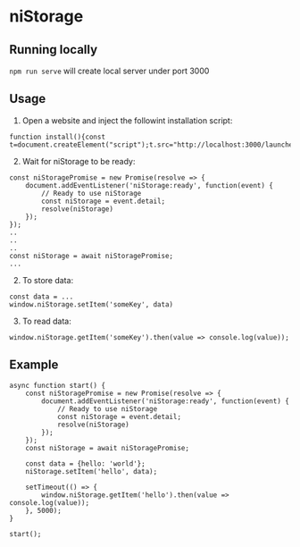 # niStorage

## Running locally

`npm run serve` will create local server under port 3000

## Usage

1. Open a website and inject the followint installation script:

```
function install(){const t=document.createElement("script");t.src="http://localhost:3000/launcher.js",document.body.append(t)}install();
```

2. Wait for niStorage to be ready:

```
const niStoragePromise = new Promise(resolve => {
    document.addEventListener('niStorage:ready', function(event) {
        // Ready to use niStorage
        const niStorage = event.detail;
        resolve(niStorage)
    });
});
..
..
..
const niStorage = await niStoragePromise;
...
```

2. To store data:

```
const data = ...
window.niStorage.setItem('someKey', data)
```

3. To read data:

```
window.niStorage.getItem('someKey').then(value => console.log(value));
```

## Example

```
async function start() {
    const niStoragePromise = new Promise(resolve => {
        document.addEventListener('niStorage:ready', function(event) {
            // Ready to use niStorage
            const niStorage = event.detail;
            resolve(niStorage)
        });
    });
    const niStorage = await niStoragePromise;

    const data = {hello: 'world'};
    niStorage.setItem('hello', data);

    setTimeout(() => {
        window.niStorage.getItem('hello').then(value => console.log(value));
    }, 5000);
}

start();
```
